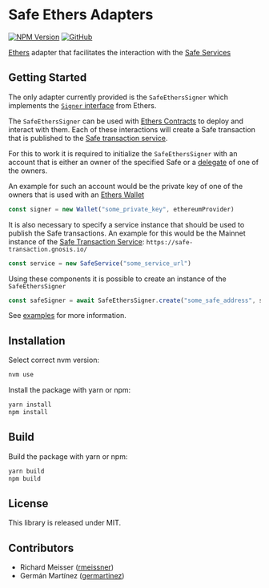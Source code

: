 # Safe Ethers Adapters

[![NPM Version](https://badge.fury.io/js/%40gnosis.pm%2Fsafe-ethers-adapters.svg)](https://badge.fury.io/js/%40gnosis.pm%2Fsafe-ethers-adapters)
[![GitHub](https://img.shields.io/github/license/safe-global/safe-core-sdk)](https://github.com/safe-global/safe-core-sdk/blob/main/LICENSE.md)

[Ethers](https://docs.ethers.io/v5/single-page/) adapter that facilitates the interaction with the [Safe Services](https://github.com/safe-global/safe-transaction-service)

## Getting Started

The only adapter currently provided is the `SafeEthersSigner` which implements the [`Signer` interface](https://docs.ethers.io/v5/api/signer/#Signer) from Ethers.

The `SafeEthersSigner` can be used with [Ethers Contracts](https://docs.ethers.io/v5/getting-started/#getting-started--contracts) to deploy and interact with them. Each of these interactions will create a Safe transaction that is published to the [Safe transaction service](https://docs.gnosis.io/safe/docs/services_transactions/). 

For this to work it is required to initialize the `SafeEthersSigner` with an account that is either an owner of the specified Safe or a [delegate](https://docs.gnosis.io/safe/docs/tutorial_tx_service_set_delegate/) of one of the owners.

An example for such an account would be the private key of one of the owners that is used with an [Ethers Wallet](https://docs.ethers.io/v5/api/signer/#Wallet)

```js
const signer = new Wallet("some_private_key", ethereumProvider)
```

It is also necessary to specify a service instance that should be used to publish the Safe transactions. An example for this would be the Mainnet instance of the [Safe Transaction Service](https://safe-transaction.gnosis.io/): `https://safe-transaction.gnosis.io/`

```js
const service = new SafeService("some_service_url")
```

Using these components it is possible to create an instance of the `SafeEthersSigner`

```js
const safeSigner = await SafeEthersSigner.create("some_safe_address", signer, service)
```

See [examples](./examples) for more information.

## Installation

Select correct nvm version:

```bash
nvm use
```

Install the package with yarn or npm:

```bash
yarn install
npm install
```

## Build

Build the package with yarn or npm:

```bash
yarn build
npm build
```

## License

This library is released under MIT.

## Contributors

- Richard Meisser ([rmeissner](https://github.com/rmeissner))
- Germán Martínez ([germartinez](https://github.com/germartinez))

